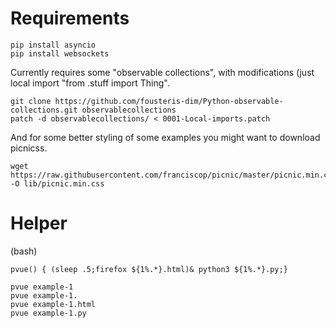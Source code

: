 
# Requirements

~~~
pip install asyncio
pip install websockets
~~~

Currently requires some "observable collections", with modifications (just local import "from .stuff import Thing".

~~~
git clone https://github.com/fousteris-dim/Python-observable-collections.git observablecollections
patch -d observablecollections/ < 0001-Local-imports.patch
~~~

And for some better styling of some examples you might want to download picnicss.

~~~
wget https://raw.githubusercontent.com/franciscop/picnic/master/picnic.min.css -O lib/picnic.min.css
~~~

# Helper

(bash)
~~~
pvue() { (sleep .5;firefox ${1%.*}.html)& python3 ${1%.*}.py;}

pvue example-1
pvue example-1.
pvue example-1.html
pvue example-1.py
~~~
